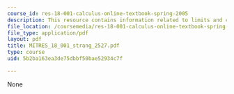 ```yaml
---
course_id: res-18-001-calculus-online-textbook-spring-2005
description: This resource contains information related to limits and continuous functions.
file_location: /coursemedia/res-18-001-calculus-online-textbook-spring-2005/5b2ba163ea3de75dbbf50bae52934c7f_MITRES_18_001_strang_2527.pdf
file_type: application/pdf
layout: pdf
title: MITRES_18_001_strang_2527.pdf
type: course
uid: 5b2ba163ea3de75dbbf50bae52934c7f

---
```

None